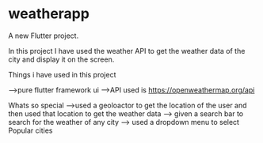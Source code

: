 # weatherapp

A new Flutter project.

In this project I have used the weather API to get the weather data of the city and display it on the screen.

Things i have used in this project

-->pure flutter framework ui
-->API used is https://openweathermap.org/api

Whats so special
-->used a geoloactor to get the location of the user and then used that location to get the weather data
--> given a search bar to search for the weather of any city
--> used a dropdown menu to select Popular cities 


